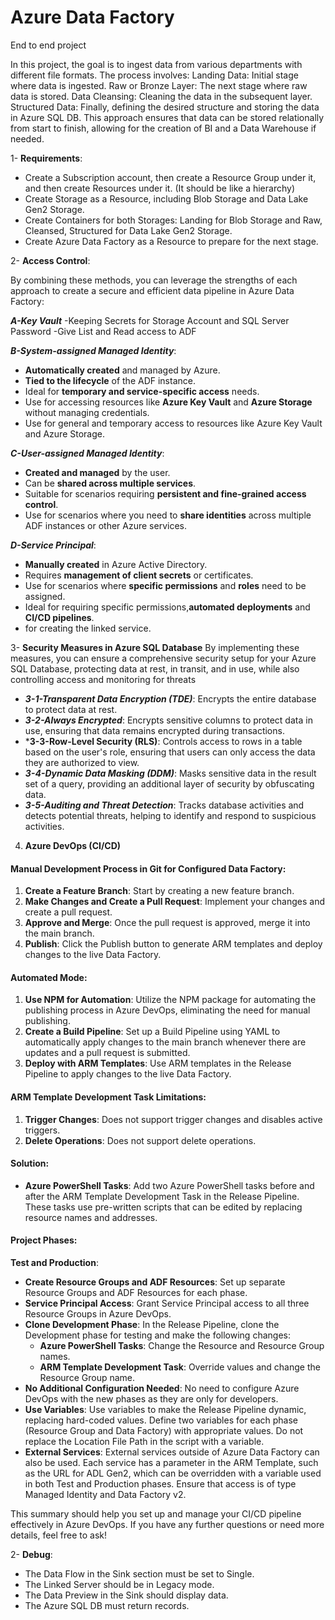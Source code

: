 # Azure Data Factory 
End to end project

In this project, the goal is to ingest data from various departments with different file formats. The process involves:
Landing Data: Initial stage where data is ingested.
Raw or Bronze Layer: The next stage where raw data is stored.
Data Cleansing: Cleaning the data in the subsequent layer.
Structured Data: Finally, defining the desired structure and storing the data in Azure SQL DB.
This approach ensures that data can be stored relationally from start to finish, allowing for the creation of BI and a Data Warehouse if needed.

1- **Requirements**:
- Create a Subscription account, then create a Resource Group under it, and then create Resources under it. (It should be like a hierarchy)
- Create Storage as a Resource, including Blob Storage and Data Lake Gen2 Storage.
- Create Containers for both Storages: Landing for Blob Storage and Raw, Cleansed, Structured for Data Lake Gen2 Storage.
- Create Azure Data Factory as a Resource to prepare for the next stage.


2- **Access Control**:

By combining these methods, you can leverage the strengths of each approach to create a secure and efficient data pipeline in Azure Data Factory:

 ***A-Key Vault***
   -Keeping Secrets for Storage Account and SQL Server Password
   -Give List and Read access to ADF

 ***B-System-assigned Managed Identity***:
   - **Automatically created** and managed by Azure.
   - **Tied to the lifecycle** of the ADF instance.
   - Ideal for **temporary and service-specific access** needs.
   - Use for accessing resources like **Azure Key Vault** and **Azure Storage** without managing credentials.
   - Use for general and temporary access to resources like Azure Key Vault and Azure Storage.

 ***C-User-assigned Managed Identity***:
   - **Created and managed** by the user.
   - Can be **shared across multiple services**.
   - Suitable for scenarios requiring **persistent and fine-grained access control**.
   - Use for scenarios where you need to **share identities** across multiple ADF instances or other Azure services.

 ***D-Service Principal***:
   - **Manually created** in Azure Active Directory.
   - Requires **management of client secrets** or certificates.
   - Use for scenarios where **specific permissions** and **roles** need to be assigned.
   - Ideal for requiring specific permissions,**automated deployments** and **CI/CD pipelines**.
   - for creating the linked service.

3- **Security Measures in Azure SQL Database**
By implementing these measures, you can ensure a comprehensive security setup for your Azure SQL Database, protecting data at rest, in transit, and in use, while also controlling access and monitoring for threats
  - ***3-1-Transparent Data Encryption (TDE)***: Encrypts the entire database to protect data at rest.
  - ***3-2-Always Encrypted***: Encrypts sensitive columns to protect data in use, ensuring that data remains encrypted during transactions.
  - ***3-3-Row-Level Security (RLS)**: Controls access to rows in a table based on the user's role, ensuring that users can only access the data they are authorized to view.
  - ***3-4-Dynamic Data Masking (DDM)***: Masks sensitive data in the result set of a query, providing an additional layer of security by obfuscating data.
  - ***3-5-Auditing and Threat Detection***: Tracks database activities and detects potential threats, helping to identify and respond to suspicious activities.

4. **Azure DevOps (CI/CD)**

#### Manual Development Process in Git for Configured Data Factory:
1. **Create a Feature Branch**: Start by creating a new feature branch.
2. **Make Changes and Create a Pull Request**: Implement your changes and create a pull request.
3. **Approve and Merge**: Once the pull request is approved, merge it into the main branch.
4. **Publish**: Click the Publish button to generate ARM templates and deploy changes to the live Data Factory.

#### Automated Mode:
1. **Use NPM for Automation**: Utilize the NPM package for automating the publishing process in Azure DevOps, eliminating the need for manual publishing.
2. **Create a Build Pipeline**: Set up a Build Pipeline using YAML to automatically apply changes to the main branch whenever there are updates and a pull request is submitted.
3. **Deploy with ARM Templates**: Use ARM templates in the Release Pipeline to apply changes to the live Data Factory.

#### ARM Template Development Task Limitations:
1. **Trigger Changes**: Does not support trigger changes and disables active triggers.
2. **Delete Operations**: Does not support delete operations.

#### Solution:
- **Azure PowerShell Tasks**: Add two Azure PowerShell tasks before and after the ARM Template Development Task in the Release Pipeline. These tasks use pre-written scripts that can be edited by replacing resource names and addresses.

#### Project Phases:
**Test and Production**:
   - **Create Resource Groups and ADF Resources**: Set up separate Resource Groups and ADF Resources for each phase.
   - **Service Principal Access**: Grant Service Principal access to all three Resource Groups in Azure DevOps.
   - **Clone Development Phase**: In the Release Pipeline, clone the Development phase for testing and make the following changes:
     - **Azure PowerShell Tasks**: Change the Resource and Resource Group names.
     - **ARM Template Development Task**: Override values and change the Resource Group name.
   - **No Additional Configuration Needed**: No need to configure Azure DevOps with the new phases as they are only for developers.
   - **Use Variables**: Use variables to make the Release Pipeline dynamic, replacing hard-coded values. Define two variables for each phase (Resource Group and Data Factory) with appropriate values. Do not replace the Location File Path in the script with a variable.
   - **External Services**: External services outside of Azure Data Factory can also be used. Each service has a parameter in the ARM Template, such as the URL for ADL Gen2, which can be overridden with a variable used in both Test and Production phases. Ensure that access is of type Managed Identity and Data Factory v2.

This summary should help you set up and manage your CI/CD pipeline effectively in Azure DevOps. If you have any further questions or need more details, feel free to ask!

2- **Debug**:
- The Data Flow in the Sink section must be set to Single.
- The Linked Server should be in Legacy mode.
- The Data Preview in the Sink should display data.
- The Azure SQL DB must return records.
